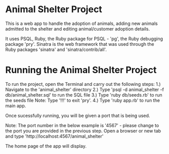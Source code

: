 # Animal Shelter Project

This is a web app to handle the adoption of animals, adding new animals admitted to the shelter and editing animal/customer adoption details. 

It uses PSQL, Ruby, the Ruby package for PSQL - 'pg', the Ruby debugging package 'pry'. Sinatra is the web framework that was used through the Ruby packages 'sinatra' and 'sinatra/contrib/all'. 


# Running the Animal Shelter Project

To run the project, open the Terminal and carry out the following steps:
1.) Navigate to the 'animal_shelter' directory
2.) Type 'psql -d animal_shelter -f db/animal_shelter.sql' to run the SQL file
3.) Type 'ruby db/seeds.rb' to run the seeds file
Note: Type '!!!' to exit 'pry'.
4.) Type 'ruby app.rb' to run the main app.

Once sucessfully running, you will be given a port that is being used. 

Note: The port number in the below example is '4567' - please change to the port you are provided in the previous step.
Open a browser or new tab and type 'http://localhost:4567/animal_shelter'

The home page of the app will display. 
